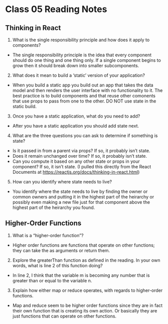 # Class 05 Reading Notes

## Thinking in React

1. What is the single responsibility principle and how does it apply to components?

- The single responsibility principle is the idea that every component should do one thing and one thing only. If a single component begins to grow then it should break down into smaller subcomponents.

2. What does it mean to build a ‘static’ version of your application?

- When you build a static app you build out an app that takes the data model and then renders the user interface with no functionality to it. The best practice is to build components and that reuse other comonents that use props to pass from one to the other. DO NOT use state in the static build.

3. Once you have a static application, what do you need to add?

- After you have a static application you should add state next.

4. What are the three questions you can ask to determine if something is state?

- Is it passed in from a parent via props? If so, it probably isn’t state.
- Does it remain unchanged over time? If so, it probably isn’t state.
- Can you compute it based on any other state or props in your component? If so, it isn’t state.
  (I pulled this directly from the React Documents at https://reactjs.org/docs/thinking-in-react.html)

5. How can you identify where state needs to live?

- You identify where the state needs to live by finding the owner or common owners and putting it in the highest part of the heirarchy or possibly even making a new file just for that component above the highest part of the heirarchy you found.

## Higher-Order Functions

1. What is a “higher-order function”?

- Higher order functions are functions that operate on other functions; they can take the as arguments or return them.

2. Explore the greaterThan function as defined in the reading. In your own words, what is line 2 of this function doing?

- In line 2, I think that the variable m is becoming any number that is greater than or equal to the variable n.

3. Explain how either map or reduce operates, with regards to higher-order functions.

- Map and reduce seem to be higher order functions since they are in fact their own function that is creating its own action. Or basically they are just functions that can operate on other functions.
